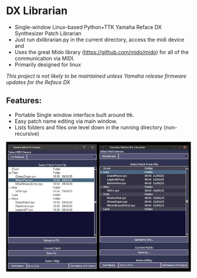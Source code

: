 # DX Librarian
- Single-window Linux-based Python+TTK Yamaha Reface DX Synthesizer Patch Librarian
- Just run dxlibrarian.py in the current directory, access the midi device and 
- Uses the great Mido library (https://github.com/mido/mido) for all of the communication via MIDI.
- Primarily designed for linux

*This project is not likely to be maintained unless Yamaha release firmware updates for the Reface DX*

## Features:
  - Portable Single window interface built around ttk.
  - Easy patch name editing via main window.
  - Lists folders and files one level down in the running directory (non-recursive)

![Screenshots of the DX Librarian running on Windows and Linux](dxlibrarian-screenshots.jpg "Windows + Linux")
